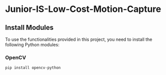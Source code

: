 # Junior-IS-Low-Cost-Motion-Capture

## Install Modules

To use the functionalities provided in this project, you need to install the following Python modules:

### OpenCV
```bash
pip install opencv-python
